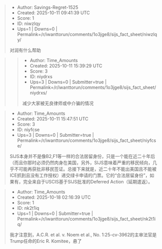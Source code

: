 > - Author: Savings-Regret-1525
> - Created: 2025-10-11 09:41:39 UTC
> - Score: 1
> - ID: niwzlqy
> - Ups=1 | Downs=0 | Permalink=/r/iwanttorun/comments/1o3jge8/sijs_fact_sheet/niwzlqy/
>
> 对润有什么帮助

>> - Author: Time_Amounts
>> - Created: 2025-10-11 15:39:29 UTC
>> - Score: 3
>> - ID: niydrxs
>> - Ups=3 | Downs=0 | Submitter=true | Permalink=/r/iwanttorun/comments/1o3jge8/sijs_fact_sheet/niydrxs/
>>
>> 减少大家被无良律师或中介骗的情况

> - Author: Time_Amounts
> - Created: 2025-10-11 15:47:51 UTC
> - Score: 3
> - ID: niyfcse
> - Ups=3 | Downs=0 | Submitter=true | Permalink=/r/iwanttorun/comments/1o3jge8/sijs_fact_sheet/niyfcse/
>
> SIJS本身并不是像B2,F1等一样的合法居留身份，只是一个能在近二十年后（而且你那时必须仍然肉身在美国，另外，SIJS意味着严重的移民倾向，几乎不可能再获批非移民签证。总接下来就是，近二十年不能出美国且不能被ICE抓到且没有工作授权）递交绿卡申请的门票。它的“合法居留身份”，如果有，完全来自于USCIS基于SIJS批准的Deferred Action（延期遣返）。

> - Author: Time_Amounts
> - Created: 2025-10-18 02:16:39 UTC
> - Score: 1
> - ID: nk2t1iq
> - Ups=1 | Downs=0 | Submitter=true | Permalink=/r/iwanttorun/comments/1o3jge8/sijs_fact_sheet/nk2t1iq/
>
> 我才注意到，A.C.R. et al. v. Noem et al., No. 1:25-cv-3962的主审法官是Trump任命的Eric R. Komitee，悬了

